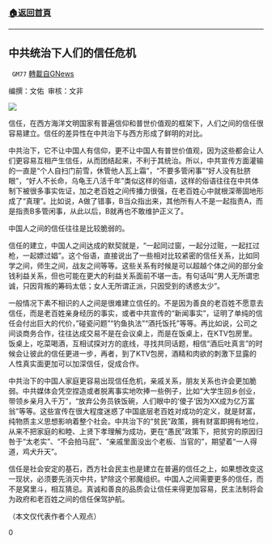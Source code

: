 ###  [:house:返回首頁](https://github.com/ourhimalayas/txt)
---

## 中共统治下人们的信任危机
` GM77` [轉載自GNews](https://gnews.org/zh-hans/643889/)

编撰：文佑  审核：文非

![]()![](https://gnews-media-offload.s3.amazonaws.com/wp-content/uploads/2020/12/13041100/%E5%9B%BE%E7%89%87-1-16.png)

信任，在西方海洋文明国家有普遍信仰和普世价值观的框架下，人们之间的信任很容易建立。信任的差异性在中共治下与西方形成了鲜明的对比。

中共治下，它不让中国人有信仰，更不让中国人有普世价值观，因为这些都会让人们更容易互相产生信任，从而团结起来，不利于其统治。所以，中共宣传方面灌输的一直是“个人自扫门前雪，休管他人瓦上霜”，“不要多管闲事”“好人没有肚脐眼”，“好人不长命，乌龟王八活千年”类似这样的俗语，这样的俗语往往在中共体制下被很多事实佐证，加之老百姓之间传播力很强，在老百姓心中就根深蒂固地形成了“真理”。比如说，A做了错事，B当众指出来，其他所有人不是一起指责A，而是指责B多管闲事，从此以后，B就再也不敢维护正义了。

中国人之间的信任往往是比较脆弱的。

信任的建立，中国人之间达成的默契就是，“一起同过窗，一起分过赃，一起扛过枪，一起嫖过娼”。这个俗语，直接说出了一些相对比较紧密的信任关系，比如同学之间，师生之间，战友之间等等。这些关系有时候是可以超越个体之间的部分金钱利益关系，但也可能在更大的利益关系面前不堪一击。有句话叫“男人无所谓忠诚，只因背叛的筹码太低；女人无所谓正派，只因受到的诱惑太少”。

一般情况下素不相识的人之间是很难建立信任的。不是因为善良的老百姓不愿意去信任，而是老百姓亲身经历的事实，或者中共宣传的“新闻事实”，证明了单纯的信任会付出巨大的代价，”碰瓷问题”“钓鱼执法”“酒托饭托”等等。再比如说，公司之间谈商务合作，往往达成交易不是在会议桌上，而是在饭桌上，在KTV包房里。饭桌上，吃菜喝酒，互相试探对方的底线，寻找共同话题，相信“酒后吐真言”的时候会让彼此的信任更进一步，再者，到了KTV包房，酒精和肉欲的刺激下显露的人性真实面更加可以加深信任，促成合作。

中共治下的中国人家庭更容易出现信任危机，亲戚关系，朋友关系也许会更加脆弱。中共媒体会凭空捏造或者脱离事实地吹捧一些例子，比如“大学生回乡创业，带领乡亲月入千万”，“放弃公务员铁饭碗，人们眼中的‘傻子’因为XX成为亿万富翁”等等。这些宣传在很大程度迷惑了中国底层老百姓对成功的定义，就是财富，纯物质主义思想影响着整个社会。中共治下的“贫民”政策，拥有财富即拥有地位，从来不把家庭的和睦、上贤下孝理解为成功，更在“愚民”政策下，把贫穷的原因归咎于“太老实”、“不会拍马屁”、“亲戚里面没出个老板、当官的”，期望着“一人得道，鸡犬升天”。

信任是社会安定的基石，西方社会民主也是建立在普遍的信任之上，如果想改变这一现状，必须要先消灭中共，铲除这个邪魔组织。中国人之间需要更多的信任，而不是窝里斗，相互猜忌。真诚和善良的品质会让信任来得更加容易，民主法制将会为政府和老百姓之间的信任保驾护航。

（本文仅代表作者个人观点）

0

